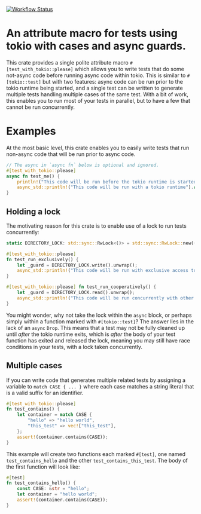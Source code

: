 [![Workflow Status](https://github.com/droundy/test-with-tokio/actions/workflows/rust.yml/badge.svg)](https://github.com/droundy/test-with-tokio/actions/workflows/rust.yml)

# An attribute macro for tests using tokio with cases and async guards.

This crate provides a single polite attribute macro
`#[test_with_tokio::please]` which allows you to write tests that do some
not-async code before running async code within tokio. This is similar to
`#[tokio::test]` but with two features: async code can be run prior to the
tokio runtime being started, and a single test can be written to generate
multiple tests handling multiple cases of the same test.  With a bit of
work, this enables you to run most of your tests in parallel, but to have a
few that cannot be run concurrently.

# Examples

At the most basic level, this crate enables you to easily write tests that
run non-async code that will be run prior to async code.
```rust
// The async in `async fn` below is optional and ignored.
#[test_with_tokio::please]
async fn test_me() {
    println!("This code will be run before the tokio runtime is started.");
    async_std::println!("This code will be run with a tokio runtime").await;
}
```
## Holding a lock
The motivating reason for this crate is to enable use of a lock to run tests
concurrently:
```rust
static DIRECTORY_LOCK: std::sync::RwLock<()> = std::sync::RwLock::new(());

#[test_with_tokio::please]
fn test_run_exclusively() {
    let _guard = DIRECTORY_LOCK.write().unwrap();
    async_std::println!("This code will be run with exclusive access to the directory.").await;
}

#[test_with_tokio::please] fn test_run_cooperatively() {
    let _guard = DIRECTORY_LOCK.read().unwrap();
    async_std::println!("This code will be run concurrently with other cooperative tests..").await;
}
```
You might wonder, why not take the lock within the `async` block, or perhaps
simply within a function marked with `#[tokio::test]`? The answer lies in
the lack of an `async` `Drop`.  This means that a test may not be fully
cleaned up until *after*  the tokio runtime exits, which is *after* the body
of your test function has exited and released the lock, meaning you may
still have race conditions in your tests, with a lock taken concurrently.

## Multiple cases

If you can write code that generates multiple related tests by assigning a
variable to `match CASE { ... }` where each case matches a string literal
that is a valid suffix for an identifier.
```rust
#[test_with_tokio::please]
fn test_contains() {
    let container = match CASE {
        "hello" => "hello world",
        "this_test" => vec!["this_test"],
    };
    assert!(container.contains(CASE));
}
```
This example will create two functions each marked `#[test]`, one named
`test_contains_hello` and the other `test_contains_this_test`.  The body of
the first function will look like:
```rust
#[test]
fn test_contains_hello() {
    const CASE: &str = "hello";
    let container = "hello world";
    assert!(container.contains(CASE));
}
```
